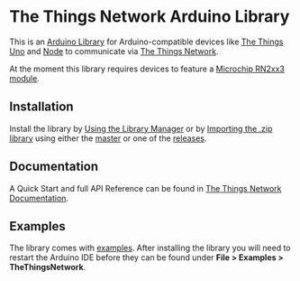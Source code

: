 # The Things Network Arduino Library

This is an [Arduino Library](https://www.arduino.cc/en/Guide/Libraries) for Arduino-compatible devices like [The Things Uno](https://shop.thethingsnetwork.com/index.php/product/the-things-uno/) and [Node](https://shop.thethingsnetwork.com/index.php/product/the-things-node/) to communicate via [The Things Network](https://www.thethingsnetwork.org).

At the moment this library requires devices to feature a [Microchip RN2xx3 module](http://www.microchip.com/design-centers/wireless-connectivity/embedded-wireless/lora-technology).

## Installation

Install the library by [Using the Library Manager](https://www.arduino.cc/en/Guide/Libraries#toc3) or by [Importing the .zip library](https://www.arduino.cc/en/Guide/Libraries#toc4) using either the [master](https://github.com/TheThingsNetwork/arduino-device-lib/archive/master.zip) or one of the [releases](https://github.com/TheThingsNetwork/arduino-device-lib/releases).

## Documentation

A Quick Start and full API Reference can be found in [The Things Network Documentation](https://www.thethingsnetwork.org/docs/arduino/).

## Examples

The library comes with [examples](examples). After installing the library you will need to restart the Arduino IDE before they can be found under **File > Examples > TheThingsNetwork**.
